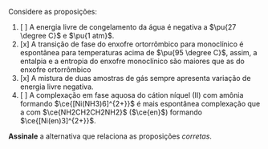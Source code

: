 Considere as proposições:

1. [ ] A energia livre de congelamento da água é negativa a $\pu{27 \degree C}$ e $\pu{1 atm}$.
2. [x] A transição de fase do enxofre ortorrômbico para monoclínico é espontânea para temperaturas acima de $\pu{95 \degree C}$, assim, a entalpia e a entropia do enxofre monoclínico são maiores que as do enxofre ortorrômbico
3. [x] A mistura de duas amostras de gás sempre apresenta variação de energia livre negativa.
4. [ ] A complexação em fase aquosa do cátion níquel (II) com amônia formando $\ce{[Ni(NH3)6]^{2+}}$ é mais espontânea complexação que a com $\ce{NH2CH2CH2NH2}$ ($\ce{en}$) formando $\ce{[Ni(en)3]^{2+}}$.

**Assinale** a alternativa que relaciona as proposições *corretas*.